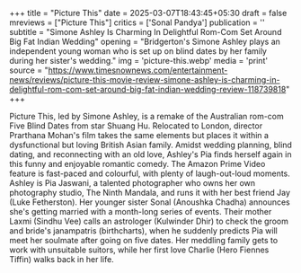 +++
title = "Picture This"
date = 2025-03-07T18:43:45+05:30
draft = false
mreviews = ["Picture This"]
critics = ['Sonal Pandya']
publication = ''
subtitle = "Simone Ashley Is Charming In Delightful Rom-Com Set Around Big Fat Indian Wedding"
opening = "Bridgerton's Simone Ashley plays an independent young woman who is set up on blind dates by her family during her sister's wedding."
img = 'picture-this.webp'
media = 'print'
source = "https://www.timesnownews.com/entertainment-news/reviews/picture-this-movie-review-simone-ashley-is-charming-in-delightful-rom-com-set-around-big-fat-indian-wedding-review-118739818"
+++

Picture This, led by Simone Ashley, is a remake of the Australian rom-com Five Blind Dates from star Shuang Hu. Relocated to London, director Prarthana Mohan's film takes the same elements but places it within a dysfunctional but loving British Asian family. Amidst wedding planning, blind dating, and reconnecting with an old love, Ashley's Pia finds herself again in this funny and enjoyable romantic comedy. The Amazon Prime Video feature is fast-paced and colourful, with plenty of laugh-out-loud moments. Ashley is Pia Jaswani, a talented photographer who owns her own photography studio, The Ninth Mandala, and runs it with her best friend Jay (Luke Fetherston). Her younger sister Sonal (Anoushka Chadha) announces she's getting married with a month-long series of events. Their mother Laxmi (Sindhu Vee) calls an astrologer (Kulwinder Dhir) to check the groom and bride's janampatris (birthcharts), when he suddenly predicts Pia will meet her soulmate after going on five dates. Her meddling family gets to work with unsuitable suitors, while her first love Charlie (Hero Fiennes Tiffin) walks back in her life.
